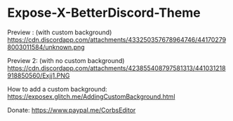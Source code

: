 # Expose-X-BetterDiscord-Theme

Preview : (with custom background) https://cdn.discordapp.com/attachments/433250357678964746/441702798003011584/unknown.png

Preview 2: (with no custom background) https://cdn.discordapp.com/attachments/423855408797581313/441031218918850560/Exjj1.PNG

How to add a custom background: https://exposex.glitch.me/AddingCustomBackground.html

Donate: https://www.paypal.me/CorbsEditor

